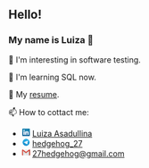 ## Hello!
### My name is Luiza 🦔

👀 I'm interesting in software testing.

🌱 I'm learning SQL now.

💞️ My [resume](https://27hedgehog.github.io/).

📫 How to cottact me:

* [![Luiza Asadullina](https://github.com/27hedgehog/27hedgehog.github.io/blob/main/linkedin_15.png)](https://www.linkedin.com/in/luiza-asadullina-ab707a203/)  [Luiza Asadullina](https://www.linkedin.com/in/luiza-asadullina-ab707a203/)
* [![hedgehog_27](https://github.com/27hedgehog/27hedgehog.github.io/blob/main/telegram_15.png)](https://t.me/hedgehog_27) [hedgehog_27](https://t.me/hedgehog_27)
* [![27hedgehog@gmail.com](https://github.com/27hedgehog/27hedgehog.github.io/blob/main/gmail_15.png)](mailto:27hedgehog@gmail.com) [27hedgehog@gmail.com](mailto:27hedgehog@gmail.com)



<!---
27hedgehog/27hedgehog is a ✨ special ✨ repository because its `README.md` (this file) appears on your GitHub profile.
You can click the Preview link to take a look at your changes.
--->

